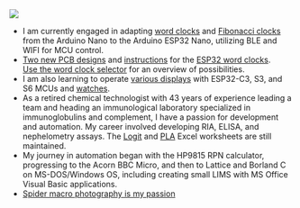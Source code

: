 <img src="https://github.com/ednieuw/ednieuw/assets/12166816/5a09e537-f728-4b32-af13-b721a99f6b3d">
 
* I am currently engaged in adapting [word clocks](https://github.com/ednieuw/WordclockSelector) and [Fibonacci clocks](https://github.com/ednieuw/Fibonacci-ESP32-C3-S3-Clock) from the Arduino Nano to the Arduino ESP32 Nano, utilizing BLE and WIFI for MCU control.
* [Two new PCB designs](https://github.com/ednieuw/NanoESP32PCB) and [instructions](https://github.com/ednieuw/NanoESP32-BW-RGBW-clock/tree/main) for the [ESP32 word clocks](https://github.com/ednieuw/Arduino-ESP32-Nano-Wordclock).<br>[Use the word clock selector](https://github.com/ednieuw/WordclockSelector) for an overview of possibilities.
* I am also learning to operate [various displays](https://github.com/ednieuw/ESP32-C3-Clock-and-more) with ESP32-C3, S3, and S6 MCUs and [watches](https://github.com/ednieuw/Lilygo-T-Watch-2020).
* As a retired chemical technologist with 43 years of experience leading a team and heading an immunological laboratory specialized in immunoglobulins and complement, I have a passion for development and automation. My career involved developing RIA, ELISA, and nephelometry assays. The [Logit](https://github.com/ednieuw/ELISA-logit-regression) and [PLA](https://github.com/ednieuw/PLA_tredecim) Excel worksheets are still maintained.<br>
* My journey in automation began with the HP9815 RPN calculator, progressing to the Acorn BBC Micro, and then to Lattice and Borland C on MS-DOS/Windows OS, including creating small LIMS with MS Office Visual Basic applications.
* [Spider macro photography is my passion](https://ednieuw.nl)
